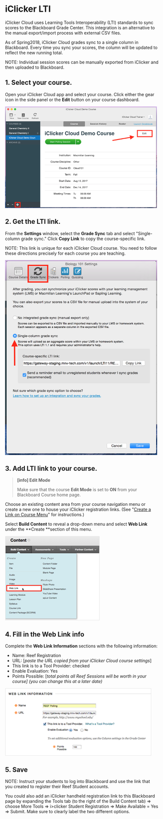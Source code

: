 # iClicker LTI

iClicker Cloud uses Learning Tools Interoperability \(LTI\) standards to sync scores to the Blackboard Grade Center. This integration is an alternative to the manual export/import process with external CSV files.

As of Spring2018, iClicker Cloud grades sync to a single column in Blackboard. Every time you sync your scores, the column will be updated to reflect the new running total.

NOTE: Individual session scores can be manually exported from iClicker and then uploaded to Blackboard.

## 1. Select your course.

Open your iClicker Cloud app and select your course. Click either the gear icon in the side panel or the **Edit** button on your course dashboard.

![software demo course screen boxing the &quot;edit&quot; button](.gitbook/assets/s1.png)

## 2. Get the LTI link.

From the **Settings** window, select the **Grade Sync** tab and select "Single-column grade sync." Click **Copy Link** to copy the course-specific link.

NOTE: This link is unique for each iClicker Cloud course. You need to follow these directions precisely for each course you are teaching.

![software grade sync portion of settings with single column grade sync selected with reminder option checked](.gitbook/assets/s2.png)

## 3. Add LTI link to your course.

> **\[info\] Edit Mode**
>
> Make sure that the course **Edit Mode** is set to **ON** from your Blackboard Course home page.

Choose an existing content area from your course navigation menu or create a new one to house your iClicker registration links. \(See "[Create a Link on Course Menu](https://help.blackboard.com/Learn/Instructor/Getting_Started/Navigate_Inside_a_Course)" for instructions.\)

Select **Build Content** to reveal a drop-down menu and select **Web Link** under the **Create **section of this menu.

![blackboard content area with web link selected under &quot;build content&quot; drop down](.gitbook/assets/s3.png)

## 4. Fill in the Web Link info

Complete the **Web Link Information** sections with the following information:

* Name: Reef Registration
* URL: \[_paste the URL copied from your iClicker Cloud course settings_\]
* This link is to a Tool Provider: checked
* Enable Evaluation: Yes
* Points Possible: \[_total points all Reef Sessions will be worth in your course\] \(you can change this at a later date\)_

![blackboard web link information content build screen with correct example values](.gitbook/assets/s4.png)

## 5. Save

NOTE: Instruct your students to log into Blackboard and use the link that you created to register their Reef Student accounts.

You could also add an iClicker handheld registration link to this Blackboard page by expanding the Tools tab \(to the right of the Build Content tab\) =&gt; choose More Tools =&gt; i&gt;clicker Student Registration =&gt; Make Available = Yes =&gt; Submit. Make sure to clearly label the two different options.

